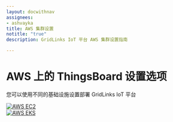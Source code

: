 ```yaml
---
layout: docwithnav
assignees:
- ashvayka
title: AWS 集群设置
notitle: "true"
description: GridLinks IoT 平台 AWS 集群设置指南

---
```


<div class="installation-options">
    <div class="install-options-header">
       <div class="install-options-hero">
          <div class="container">
            <div class="install-options-hero-content">
                <h1>AWS 上的 ThingsBoard 设置选项</h1>
                <div class="install-options-description">
                    <p>
                        您可以使用不同的基础设施设置部署 GridLinks IoT 平台
                    </p>
                </div>
            </div>
            <div class="deployment-container one-line-deployment-container">
                <div class="deployment-div">
                    <div class="container">
                        <div class="deployment-section deployment-on-premise active" id="onPremise">
                           <div class="deployment-cards">
                                <div class="deployment-cards-container">
                                    <div class="deployment-card-block">
                                       <a href="/docs/user-guide/install/cluster/aws-self-hosted-setup/">
                                           <span>
                                               <div class="deployment-logo">
                                                   <img width="" src="/images/install/cloud/amazon_ec2.svg" title="使用 AWS EC2 实例的自助设置" alt="AWS EC2">
                                                </div>
                                           </span>
                                       </a>
                                   </div>
                                   <div class="deployment-card-block">
                                       <a href="/docs/user-guide/install/cluster/aws-eks-setup/">
                                           <span>
                                               <div class="deployment-logo">
                                                   <img width="" src="/images/install/cloud/eks.svg" title="在 AWS EKS 上使用 Kubernetes 设置 GridLinks" alt="AWS EKS">
                                                </div>
                                           </span>
                                       </a>
                                   </div>
                              </div>
                            </div>
                        </div>
                    </div>
                </div>
            </div>
          </div>
       </div>
    </div>
</div>